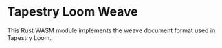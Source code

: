 # Tapestry Loom Weave

This Rust WASM module implements the weave document format used in Tapestry Loom.